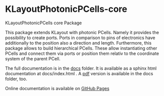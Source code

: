 # KLayoutPhotonicPCells-core
KLayoutPhotonicPCells core Package

This package extends KLayout with photonic PCells. Namely it provides the possibility to create ports. Ports in comparison to pins of electronics have additionally to the position also a direction and length. Furthermore, this package allows to build hierarchical PCells. These allow instantiating other PCells and connect them via ports or position them relativ to the coordinate system of the parent PCell.

The full documentation is in the [docs](https://github.com/sebastian-goeldi/KLayoutPhotonicPCells-core/blob/master/docs/) folder. It is available as a sphinx html documentation at docs/index.html . A [pdf](https://github.com/sebastian-goeldi/KLayoutPhotonicPCells-core/blob/master/docs/KLayoutPhotonicPCells.pdf) version is available in the docs folder, too.

Online documentation is available on [GitHub Pages](https://sebastian-goeldi.github.io/KLayoutPhotonicPCells-core/)
